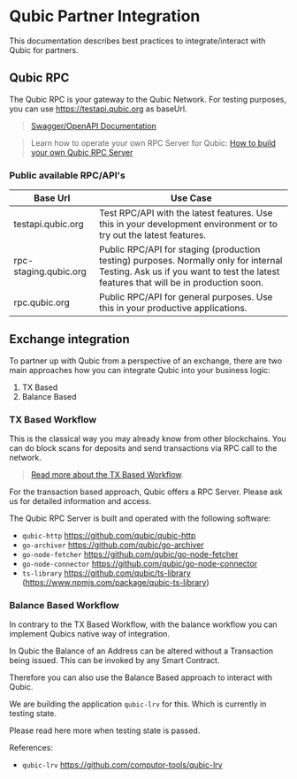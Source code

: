 # Qubic Partner Integration

This documentation describes best practices to integrate/interact with Qubic for partners.

## Qubic RPC
The Qubic RPC is your gateway to the Qubic Network. For testing purposes, you can use https://testapi.qubic.org as baseUrl.

> [Swagger/OpenAPI Documentation](qubic-rpc-doc.html)

> Learn how to operate your own RPC Server for Qubic: [How to build your own Qubic RPC Server](how-to-qubic-rpc.md)

### Public available RPC/API's

| Base Url | Use Case |
| -------- | ---- |
| testapi.qubic.org  | Test RPC/API with the latest features. Use this in your development environment or to try out the latest features.    |
| rpc-staging.qubic.org | Public RPC/API for staging (production testing) purposes. Normally only for internal Testing. Ask us if you want to test the latest features that will be in production soon.   |
| rpc.qubic.org    | Public RPC/API for general purposes. Use this in your productive applications. |

## Exchange integration
To partner up with Qubic from a perspective of an exchange, there are two main approaches how you can integrate Qubic into your business logic:

1. TX Based
2. Balance Based

### TX Based Workflow
This is the classical way you may already know from other blockchains. You can do block scans for deposits and send transactions via RPC call to the network.

> [Read more about the TX Based Workflow](tx-based-use-case.md).

For the transaction based approach, Qubic offers a RPC Server. Please ask us for detailed information and access.

The Qubic RPC Server is built and operated with the following software:

- `qubic-http` https://github.com/qubic/qubic-http
- `go-archiver` https://github.com/qubic/go-archiver
- `go-node-fetcher` https://github.com/qubic/go-node-fetcher
- `go-node-connector` https://github.com/qubic/go-node-connector
- `ts-library` https://github.com/qubic/ts-library (https://www.npmjs.com/package/qubic-ts-library)


### Balance Based Workflow
In contrary to the TX Based Workflow, with the balance workflow you can implement Qubics native way of integration.

In Qubic the Balance of an Address can be altered without a Transaction being issued. This can be invoked by any Smart Contract.

Therefore you can also use the Balance Based approach to interact with Qubic.

We are building the application `qubic-lrv` for this. Which is currently in testing state.

Please read here more when testing state is passed.

References:
- `qubic-lrv` https://github.com/computor-tools/qubic-lrv
